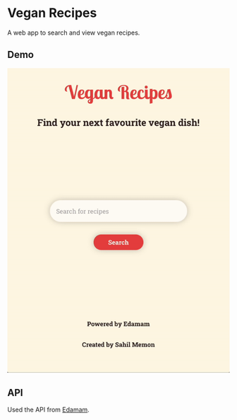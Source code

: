 # Vegan Recipes

A web app to search and view vegan recipes.

## Demo

![Demo](public/demo.gif)

## API

Used the API from [Edamam](https://www.edamam.com).
